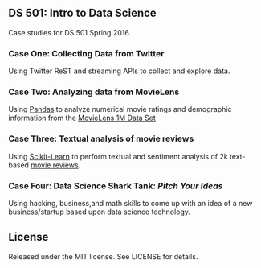 ## DS 501: Intro to Data Science


Case studies for DS 501 Spring 2016.


### Case One: Collecting Data from Twitter

Using Twitter ReST and streaming APIs to collect and explore data.

### Case Two: Analyzing data from MovieLens

Using [Pandas](http://pandas.pydata.org/) to analyze numerical movie ratings and demographic information from the [MovieLens 1M Data Set](http://grouplens.org/datasets/movielens/)

### Case Three: Textual analysis of movie reviews

Using [Scikit-Learn](http://scikit-learn.org/stable/index.html) to perform textual and sentiment analysis of 2k text-based [movie reviews](http://www.cs.cornell.edu/people/pabo/movie-review-data/).

### Case Four: Data Science Shark Tank: *Pitch Your Ideas*

Using hacking, business,and math skills to come up with an idea of a new business/startup based upon data science technology.

## License

Released under the MIT license. See LICENSE for details.